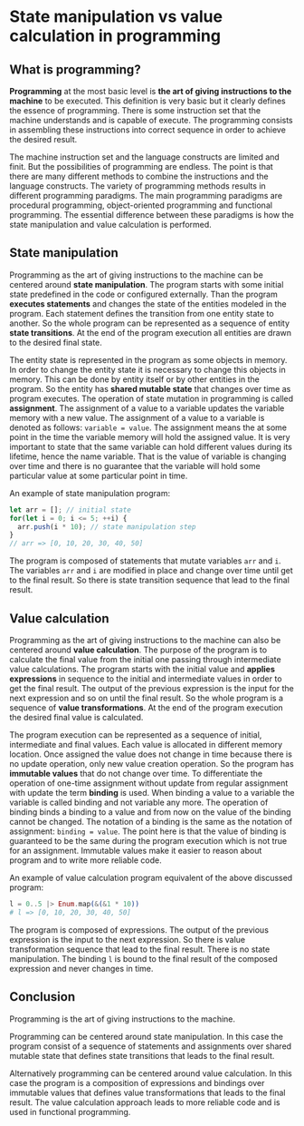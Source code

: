 # State manipulation vs value calculation in programming

## What is programming?

**Programming** at the most basic level is **the art of giving instructions to
the machine** to be executed. This definition is very basic but it clearly
defines the essence of programming. There is some instruction set that the
machine understands and is capable of execute. The programming consists in
assembling these instructions into correct sequence in order to achieve the
desired result.

The machine instruction set and the language constructs are limited and
finit. But the possibilities of programming are endless. The point is that there
are many different methods to combine the instructions and the language
constructs. The variety of programming methods results in different programming
paradigms. The main programming paradigms are procedural programming,
object-oriented programming and functional programming. The essential difference
between these paradigms is how the state manipulation and value calculation is
performed.

## State manipulation

Programming as the art of giving instructions to the machine can be centered
around **state manipulation**. The program starts with some initial state
predefined in the code or configured externally. Than the program **executes
statements** and changes the state of the entities modeled in the program. Each
statement defines the transition from one entity state to another. So the whole
program can be represented as a sequence of entity **state transitions**. At the
end of the program execution all entities are drawn to the desired final state.

The entity state is represented in the program as some objects in memory. In
order to change the entity state it is necessary to change this objects in
memory. This can be done by entity itself or by other entities in the
program. So the entity has **shared mutable state** that changes over time as
program executes. The operation of state mutation in programming is called
**assignment**. The assignment of a value to a variable updates the variable
memory with a new value. The assignment of a value to a variable is denoted as
follows: `variable = value`. The assignment means the at some point in the time
the variable memory will hold the assigned value. It is very important to state
that the same variable can hold different values during its lifetime, hence the
name variable. That is the value of variable is changing over time and there is
no guarantee that the variable will hold some particular value at some
particular point in time.

An example of state manipulation program:
```javascript
let arr = []; // initial state
for(let i = 0; i <= 5; ++i) {
  arr.push(i * 10); // state manipulation step
}
// arr => [0, 10, 20, 30, 40, 50]
```
The program is composed of statements that mutate variables `arr` and `i`. The
variables `arr` and `i` are modified in place and change over time until get to
the final result. So there is state transition sequence that lead to the final
result.

## Value calculation

Programming as the art of giving instructions to the machine can also be
centered around **value calculation**. The purpose of the program is to
calculate the final value from the initial one passing through intermediate
value calculations. The program starts with the initial value and **applies
expressions** in sequence to the initial and intermediate values in order to get
the final result. The output of the previous expression is the input for the
next expression and so on until the final result. So the whole program is a
sequence of **value transformations**. At the end of the program execution the
desired final value is calculated.

The program execution can be represented as a sequence of initial, intermediate
and final values. Each value is allocated in different memory location. Once
assigned the value does not change in time because there is no update operation,
only new value creation operation. So the program has **immutable values** that
do not change over time. To differentiate the operation of one-time assignment
without update from regular assignment with update the term **binding** is
used. When binding a value to a variable the variable is called binding and not
variable any more. The operation of binding binds a binding to a value and from
now on the value of the binding cannot be changed. The notation of a binding is
the same as the notation of assignment: `binding = value`. The point here is
that the value of binding is guaranteed to be the same during the program
execution which is not true for an assignment. Immutable values make it easier
to reason about program and to write more reliable code.

An example of value calculation program equivalent of the above discussed
program:
```elixir
l = 0..5 |> Enum.map(&(&1 * 10))
# l => [0, 10, 20, 30, 40, 50]
```
The program is composed of expressions. The output of the previous expression is
the input to the next expression. So there is value transformation sequence that
lead to the final result. There is no state manipulation. The binding `l` is
bound to the final result of the composed expression and never changes in time.

## Conclusion

Programming is the art of giving instructions to the machine.

Programming can be centered around state manipulation. In this case the program
consist of a sequence of statements and assignments over shared mutable state
that defines state transitions that leads to the final result.

Alternatively programming can be centered around value calculation. In this case
the program is a composition of expressions and bindings over immutable values
that defines value transformations that leads to the final result. The value
calculation approach leads to more reliable code and is used in functional
programming.
